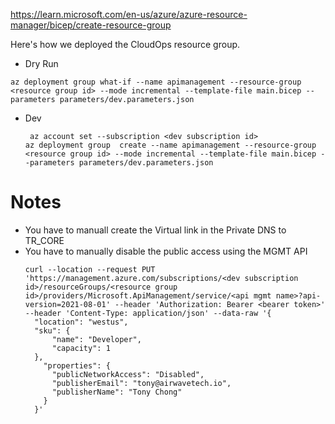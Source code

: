 https://learn.microsoft.com/en-us/azure/azure-resource-manager/bicep/create-resource-group

Here's how we deployed the CloudOps resource group. 

* Dry Run
```
az deployment group what-if --name apimanagement --resource-group <resource group id> --mode incremental --template-file main.bicep --parameters parameters/dev.parameters.json
```

* Dev
  ```
   az account set --subscription <dev subscription id>
  az deployment group  create --name apimanagement --resource-group <resource group id> --mode incremental --template-file main.bicep --parameters parameters/dev.parameters.json
    ```


# Notes
* You have to manuall create the Virtual link in the Private DNS to TR_CORE
* You have to manually disable the public access using the MGMT API
  ```
  curl --location --request PUT 'https://management.azure.com/subscriptions/<dev subscription id>/resourceGroups/<resource group id>/providers/Microsoft.ApiManagement/service/<api mgmt name>?api-version=2021-08-01' --header 'Authorization: Bearer <bearer token>' --header 'Content-Type: application/json' --data-raw '{
    "location": "westus",
    "sku": {
        "name": "Developer",
        "capacity": 1
    },
      "properties": {
        "publicNetworkAccess": "Disabled",
        "publisherEmail": "tony@airwavetech.io",
        "publisherName": "Tony Chong"
      }
    }'
```